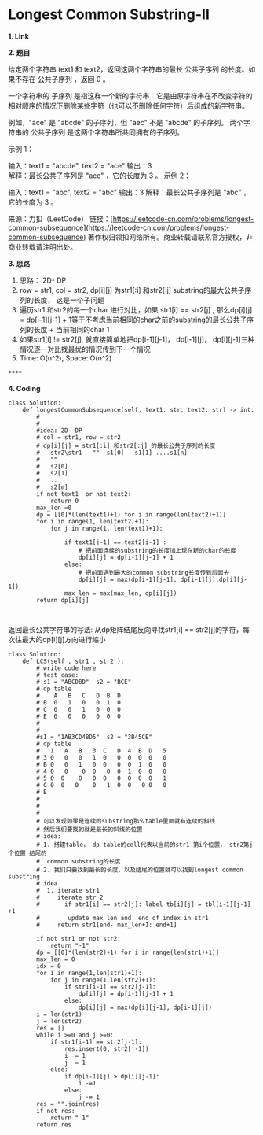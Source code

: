 # Longest Common Substring-II

**1. Link**



**2. 题目**

给定两个字符串 text1 和 text2，返回这两个字符串的最长 公共子序列 的长度。如果不存在 公共子序列 ，返回 0 。

一个字符串的 子序列 是指这样一个新的字符串：它是由原字符串在不改变字符的相对顺序的情况下删除某些字符（也可以不删除任何字符）后组成的新字符串。

例如，"ace" 是 "abcde" 的子序列，但 "aec" 不是 "abcde" 的子序列。 两个字符串的 公共子序列 是这两个字符串所共同拥有的子序列。

示例 1：

输入：text1 = "abcde", text2 = "ace" 输出：3  
解释：最长公共子序列是 "ace" ，它的长度为 3 。 示例 2：

输入：text1 = "abc", text2 = "abc" 输出：3 解释：最长公共子序列是 "abc" ，它的长度为 3 。

来源：力扣（LeetCode） 链接：[https://leetcode-cn.com/problems/longest-common-subsequence](https://leetcode-cn.com/problems/longest-common-subsequence) 著作权归领扣网络所有。商业转载请联系官方授权，非商业转载请注明出处。



**3. 思路**

1. 思路： 2D- DP
2. row = str1, col = str2, dp\[i\]\[j\] 为str1\[:i\] 和str2\[:j\] substring的最大公共子序列的长度， 这是一个子问题
3. 遍历str1 和str2的每一个char 进行对比，如果 str1\[i\] == str2\[j\] , 那么dp\[i\]\[j\] = dp\[i-1\]\[j-1\] + 1等于不考虑当前相同的char之前的substring的最长公共子序列的长度 + 当前相同的char 1
4. 如果str1\[i\] != str2\[j\], 就直接简单地把dp\[i-1\]\[j-1\]，   dp\[i-1\]\[j\]， dp\[i\]\[j-1\]三种情况逐一对比找最优的情况传到下一个情况
5. Time: O\(n^2\), Space: O\(n^2\)

\*\*\*\*

**4. Coding**

```text
class Solution:
    def longestCommonSubsequence(self, text1: str, text2: str) -> int:
        #
        #
        #idea: 2D- DP
        # col = str1, row = str2
        # dp[i][j] = str1[:i] 和str2[:j] 的最长公共子序列的长度
        #   str2\str1   ""  s1[0]   s1[1] ....s1[n]
        #   ""
        #   s2[0]
        #   s2[1]
        #   ..
        #   s2[m]
        if not text1  or not text2:
            return 0
        max_len =0
        dp = [[0]*(len(text1)+1) for i in range(len(text2)+1)]
        for i in range(1, len(text2)+1):
            for j in range(1, len(text1)+1):
                
                if text1[j-1] == text2[i-1] :
                    # 把前面连续的substring的长度加上现在新的char的长度
                    dp[i][j] = dp[i-1][j-1] + 1
                else:
                    # 把前面遇到最大的common substring长度传到后面去
                    dp[i][j] = max(dp[i-1][j-1], dp[i-1][j],dp[i][j-1])
                max_len = max(max_len, dp[i][j])
        return dp[i][j]

        

```



返回最长公共字符串的写法: 从dp矩阵结尾反向寻找str1\[i\] == str2\[j\]的字符，每次往最大的dp\[i\]\[j\]方向进行缩小



```text
class Solution:
    def LCS(self , str1 , str2 ):
        # write code here
        # test case:
        # s1 = "ABCDBD"  s2 = "BCE"
        # dp table
        #    A   B   C   D  B  D
        # B  0   1   0   0  1  0
        # C  0   0   1   0  0  0
        # E  0   0   0   0  0  0
        #
        #
        #s1 = "1AB3CD4BD5"  s2 = "3B45CE"
        # dp table
        #   1   A   B   3  C   D  4  B  D   5
        # 3 0   0   0   1  0   0  0  0  0   0
        # B 0   0   1   0  0   0  0  1  0   0
        # 4 0   0    0  0   0  0  1  0  0   0
        # 5 0  0    0   0  0   0  0  0  0   1
        # C 0  0   0    0   1  0  0   0 0   0
        # E
        #
        #
        #
        # 可以发现如果是连续的substring那么table里面就有连续的斜线
        # 然后我们要找的就是最长的斜线的位置
        # idea:
        # 1. 搭建table， dp table的cell代表以当前的str1 第i个位置， str2第j个位置 结尾的
        #  common substring的长度
        # 2. 我们只要找到最长的长度，以及结尾的位置就可以找到longest common substring
        # idea
        #  1. iterate str1
        #     iterate str 2 
        #       if str1[i] == str2[j]: label tb[i][j] = tbl[i-1][j-1] +1
        #        update max len and  end of index in str1
        #     return str1[end- max_len+1: end+1]
        
        if not str1 or not str2:
            return "-1"
        dp = [[0]*(len(str2)+1) for i in range(len(str1)+1)]
        max_len = 0
        idx = 0
        for i in range(1,len(str1)+1):
            for j in range(1,len(str2)+1):
                if str1[i-1] == str2[j-1]:
                    dp[i][j] = dp[i-1][j-1] + 1
                else:
                    dp[i][j] = max(dp[i][j-1], dp[i-1][j])
        i = len(str1)
        j = len(str2)
        res = []
        while i >=0 and j >=0:
            if str1[i-1] == str2[j-1]:
                res.insert(0, str2[j-1])
                i -= 1 
                j -= 1
            else:
                if dp[i-1][j] > dp[i][j-1]:
                    i -=1
                else:
                    j -= 1
        res = "".join(res)
        if not res:
            return "-1"
        return res
                      
```





